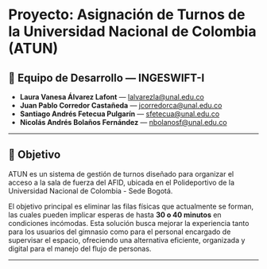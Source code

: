 # Proyecto: Asignación de Turnos de la Universidad Nacional de Colombia (ATUN)

## 👥 Equipo de Desarrollo — INGESWIFT-I

- **Laura Vanesa Álvarez Lafont** — [lalvarezla@unal.edu.co](mailto:lalvarezla@unal.edu.co)  
- **Juan Pablo Corredor Castañeda** — [jcorredorca@unal.edu.co](mailto:jcorredorca@unal.edu.co)  
- **Santiago Andrés Fetecua Pulgarín** — [sfetecua@unal.edu.co](mailto:sfetecua@unal.edu.co)  
- **Nicolás Andrés Bolaños Fernández** — [nbolanosf@unal.edu.co](mailto:nbolanosf@unal.edu.co)

---

## 🎯 Objetivo

ATUN es un sistema de gestión de turnos diseñado para organizar el acceso a la sala de fuerza del AFID, ubicada en el Polideportivo de la Universidad Nacional de Colombia - Sede Bogotá. 

El objetivo principal es eliminar las filas físicas que actualmente se forman, las cuales pueden implicar esperas de hasta **30 o 40 minutos** en condiciones incómodas. Esta solución busca mejorar la experiencia tanto para los usuarios del gimnasio como para el personal encargado de supervisar el espacio, ofreciendo una alternativa eficiente, organizada y digital para el manejo del flujo de personas.

---


